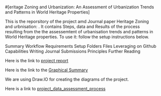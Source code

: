 #[eritage Zoning and Urbanization: An Assessment of Urbanization Trends and Patterns in World Heritage Properties]

This is the reporsitory of the project amd Journal paper Heritage Zoning and urbnisation: . It contains Steps, data and Results of the process resulting from the the assessemtent of urbanisation trends and patterns in World Heritage properties. 
To use it: follow the setup instructions below.

Summary
Workflow
Requirements
Setup
Folders
Files
Leveraging on Github Capabilities
Writing
Journal Submissions
Principles
Further Reading




Here is the link to [project report](https://docs.google.com/document/d/1z2x7LImbpOdwTfusMivY_bJPvH6AD3ctfQOXbscvRqc/edit)

Here is the link to the [Graphical Summary](https://docs.google.com/presentation/d/1FWlQp0J-vXN2YH4g35VbUQuPiCwq16CPVWzjlesev10/edit#slide=id.g120edecb748_2_261)

We are using Draw.IO for creating the diagrams of the project.

Here is a link to [project_data_assessment_process](https://drive.google.com/file/d/1P1xcFAEAEWp0NpKyCJqnSuvNw9EEZyqd/view?usp=sharing)
